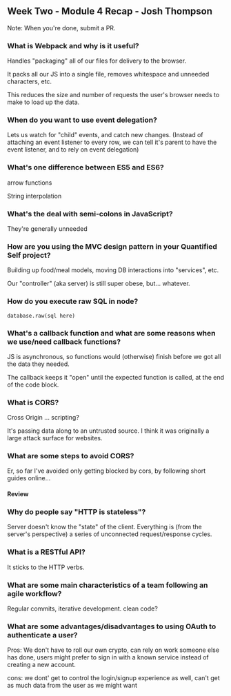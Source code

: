 ## Week Two - Module 4 Recap - Josh Thompson



Note: When you're done, submit a PR. 

### What is Webpack and why is it useful?

Handles "packaging" all of our files for delivery to the browser.

It packs all our JS into a single file, removes whitespace and unneeded characters, etc.

This reduces the size and number of requests the user's browser needs to make to load up the data.

### When do you want to use event delegation?

Lets us watch for "child" events, and catch new changes. (Instead of attaching an event listener to every row, we can tell it's parent to have the event listener, and to rely on event delegation)


### What's one difference between ES5 and ES6?

arrow functions

String interpolation



### What's the deal with semi-colons in JavaScript?

They're generally unneeded

### How are you using the MVC design pattern in your Quantified Self project?

Building up food/meal models, moving DB interactions into "services", etc. 

Our "controller" (aka server) is still super obese, but... whatever.

### How do you execute raw SQL in node?

`database.raw(sql here)`

### What's a callback function and what are some reasons when we use/need callback functions?

JS is asynchronous, so functions would (otherwise) finish before we got all the data they needed.

The callback keeps it "open" until the expected function is called, at the end of the code block.


### What is CORS?

Cross Origin ... scripting?

It's passing data along to an untrusted source. I think it was originally a large attack surface for websites.

### What are some steps to avoid CORS?

Er, so far I've avoided only getting blocked by cors, by following short guides online...



#### Review  

### Why do people say "HTTP is stateless"?

Server doesn't know the "state" of the client. Everything is (from the server's perspective) a series of unconnected request/response cycles. 

### What is a RESTful API?

It sticks to the HTTP verbs. 

### What are some main characteristics of a team following an agile workflow?

Regular commits, iterative development. clean code?


### What are some advantages/disadvantages to using OAuth to authenticate a user?

Pros: We don't have to roll our own crypto, can rely on work someone else has done, users might prefer to sign in with a known service instead of creating a new account.

cons: we dont' get to control the login/signup experience as well, can't get as much data from the user as we might want
